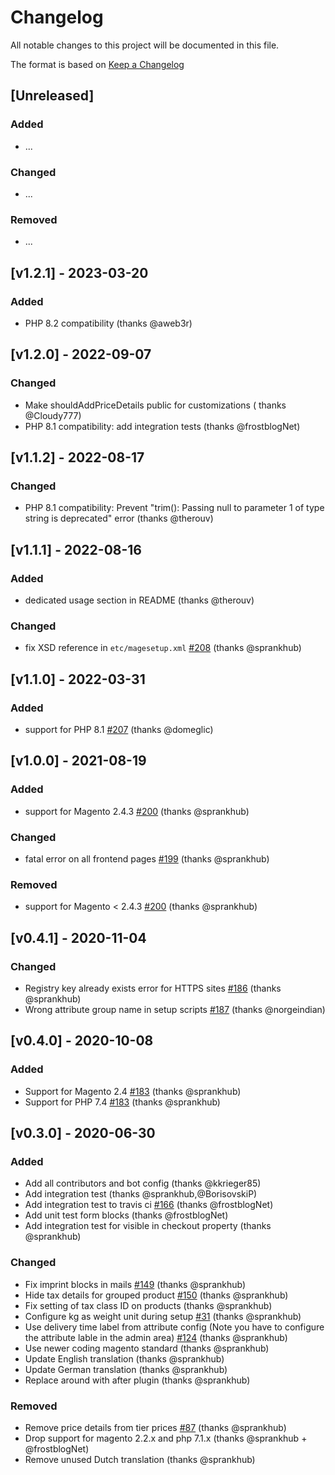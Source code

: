 # Changelog

All notable changes to this project will be documented in this file.

The format is based on [Keep a Changelog](https://keepachangelog.com/en/1.0.0/)

## [Unreleased]

### Added

- ...

### Changed

- ...

### Removed

- ...

## [v1.2.1] - 2023-03-20

### Added
- PHP 8.2 compatibility (thanks @aweb3r)

## [v1.2.0] - 2022-09-07

### Changed
- Make shouldAddPriceDetails public for customizations ( thanks @Cloudy777)
- PHP 8.1 compatibility: add integration tests (thanks @frostblogNet)

## [v1.1.2] - 2022-08-17

### Changed

- PHP 8.1 compatibility: Prevent "trim(): Passing null to parameter 1 of type string is deprecated" error (thanks @therouv)

## [v1.1.1] - 2022-08-16

### Added

- dedicated usage section in README (thanks @therouv)

### Changed

- fix XSD reference in `etc/magesetup.xml` [#208](https://github.com/firegento/firegento-magesetup2/pull/208) (thanks @sprankhub)

## [v1.1.0] - 2022-03-31

### Added

- support for PHP 8.1 [#207](https://github.com/firegento/firegento-magesetup2/pull/207) (thanks @domeglic)

## [v1.0.0] - 2021-08-19

### Added

- support for Magento 2.4.3 [#200](https://github.com/firegento/firegento-magesetup2/pull/200) (thanks @sprankhub)

### Changed

- fatal error on all frontend pages [#199](https://github.com/firegento/firegento-magesetup2/issues/199) (thanks @sprankhub)

### Removed

- support for Magento < 2.4.3 [#200](https://github.com/firegento/firegento-magesetup2/pull/200) (thanks @sprankhub)

## [v0.4.1] - 2020-11-04

### Changed

- Registry key already exists error for HTTPS sites [#186](https://github.com/firegento/firegento-magesetup2/pull/186) (thanks @sprankhub)
- Wrong attribute group name in setup scripts [#187](https://github.com/firegento/firegento-magesetup2/pull/187) (thanks @norgeindian)

## [v0.4.0] - 2020-10-08

### Added

- Support for Magento 2.4 [#183](https://github.com/firegento/firegento-magesetup2/pull/183) (thanks @sprankhub)
- Support for PHP 7.4 [#183](https://github.com/firegento/firegento-magesetup2/pull/183) (thanks @sprankhub)

## [v0.3.0] - 2020-06-30

### Added

- Add all contributors and bot config (thanks @kkrieger85)
- Add integration test (thanks @sprankhub,@BorisovskiP)
- Add integration test to travis ci [#166](https://github.com/firegento/firegento-magesetup2/issues/166) (thanks @frostblogNet)
- Add unit test form blocks (thanks @frostblogNet)
- Add integration test for visible in checkout property (thanks @sprankhub)

### Changed

- Fix imprint blocks in mails [#149](https://github.com/firegento/firegento-magesetup2/issues/149) (thanks @sprankhub)
- Hide tax details for grouped product [#150](https://github.com/firegento/firegento-magesetup2/issues/150) (thanks @sprankhub)
- Fix setting of tax class ID on products (thanks @sprankhub)
- Configure kg as weight unit during setup [#31](https://github.com/firegento/firegento-magesetup2/issues/31) (thanks @sprankhub)
- Use delivery time label from attribute config (Note you have to configure the attribute lable in the admin area) [#124](https://github.com/firegento/firegento-magesetup2/issues/124) (thanks @sprankhub)
- Use newer coding magento standard (thanks @sprankhub)
- Update English translation (thanks @sprankhub)
- Update German translation (thanks @sprankhub)
- Replace around with after plugin (thanks @sprankhub)

### Removed

- Remove price details from tier prices [#87](https://github.com/firegento/firegento-magesetup2/issues/87) (thanks @sprankhub)
- Drop support for magento 2.2.x and php 7.1.x (thanks @sprankhub + @frostblogNet)
- Remove unused Dutch translation (thanks @sprankhub)

